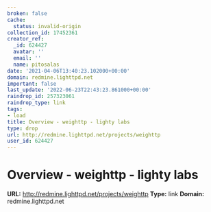 ```yaml
---
broken: false
cache:
  status: invalid-origin
collection_id: 17452361
creator_ref:
  _id: 624427
  avatar: ''
  email: ''
  name: pitosalas
date: '2021-04-06T13:40:23.102000+00:00'
domain: redmine.lighttpd.net
important: false
last_update: '2022-06-23T22:43:23.861000+00:00'
raindrop_id: 257323061
raindrop_type: link
tags:
- load
title: Overview - weighttp - lighty labs
type: drop
url: http://redmine.lighttpd.net/projects/weighttp
user_id: 624427
---
```


# Overview - weighttp - lighty labs

**URL:** http://redmine.lighttpd.net/projects/weighttp
**Type:** link
**Domain:** redmine.lighttpd.net
